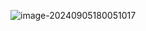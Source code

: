 ![image-20240905180051017](http://wenxuanqiu.oss-cn-nanjing.aliyuncs.com/img/image-20240905180051017.png)
